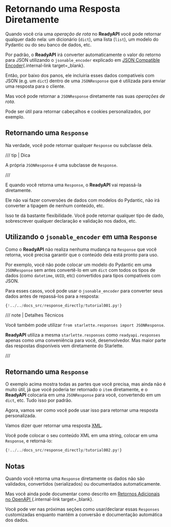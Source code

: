 # Retornando uma Resposta Diretamente

Quando você cria uma *operação de rota* no **ReadyAPI** você pode retornar qualquer dado nela: um dicionário (`dict`), uma lista (`list`), um modelo do Pydantic ou do seu banco de dados, etc.

Por padrão, o **ReadyAPI** irá converter automaticamente o valor do retorno para JSON utilizando o `jsonable_encoder` explicado em [JSON Compatible Encoder](../tutorial/encoder.md){.internal-link target=_blank}.

Então, por baixo dos panos, ele incluiria esses dados compatíveis com JSON (e.g. um `dict`) dentro de uma `JSONResponse` que é utilizada para enviar uma resposta para o cliente.

Mas você pode retornar a `JSONResponse` diretamente nas suas *operações de rota*.

Pode ser útil para retornar cabeçalhos e cookies personalizados, por exemplo.

## Retornando uma `Response`

Na verdade, você pode retornar qualquer `Response` ou subclasse dela.

/// tip | Dica

A própria `JSONResponse` é uma subclasse de `Response`.

///

E quando você retorna uma `Response`, o **ReadyAPI** vai repassá-la diretamente.

Ele não vai fazer conversões de dados com modelos do Pydantic, não irá converter a tipagem de nenhum conteúdo, etc.

Isso te dá bastante flexibilidade. Você pode retornar qualquer tipo de dado, sobrescrever qualquer declaração e validação nos dados, etc.

## Utilizando o `jsonable_encoder` em uma `Response`

Como o **ReadyAPI** não realiza nenhuma mudança na `Response` que você retorna, você precisa garantir que o conteúdo dela está pronto para uso.

Por exemplo, você não pode colocar um modelo do Pydantic em uma `JSONResponse` sem antes convertê-lo em um `dict` com todos os tipos de dados (como `datetime`, `UUID`, etc) convertidos para tipos compatíveis com JSON.

Para esses casos, você pode usar o `jsonable_encoder` para converter seus dados antes de repassá-los para a resposta:

```Python hl_lines="6-7  21-22"
{!../../docs_src/response_directly/tutorial001.py!}
```

/// note | Detalhes Técnicos

Você também pode utilizar `from starlette.responses import JSONResponse`.

**ReadyAPI** utiliza a mesma `starlette.responses` como `readyapi.responses` apenas como uma conveniência para você, desenvolvedor. Mas maior parte das respostas disponíveis vem diretamente do Starlette.

///

## Retornando uma `Response`

O exemplo acima mostra todas as partes que você precisa, mas ainda não é muito útil, já que você poderia ter retornado o `item` diretamente, e o **ReadyAPI** colocaria em uma `JSONResponse` para você, convertendo em um `dict`, etc. Tudo isso por padrão.

Agora, vamos ver como você pode usar isso para retornar uma resposta personalizada.

Vamos dizer quer retornar uma resposta <a href="https://pt.wikipedia.org/wiki/XML" class="external-link" target="_blank">XML</a>.

Você pode colocar o seu conteúdo XML em uma string, colocar em uma `Response`, e retorná-lo:

```Python hl_lines="1  18"
{!../../docs_src/response_directly/tutorial002.py!}
```

## Notas

Quando você retorna uma `Response` diretamente os dados não são validados, convertidos (serializados) ou documentados automaticamente.

Mas você ainda pode documentar como descrito em [Retornos Adicionais no OpenAPI
](additional-responses.md){.internal-link target=_blank}.

Você pode ver nas próximas seções como usar/declarar essas `Responses` customizadas enquanto mantém a conversão e documentação automática dos dados.
